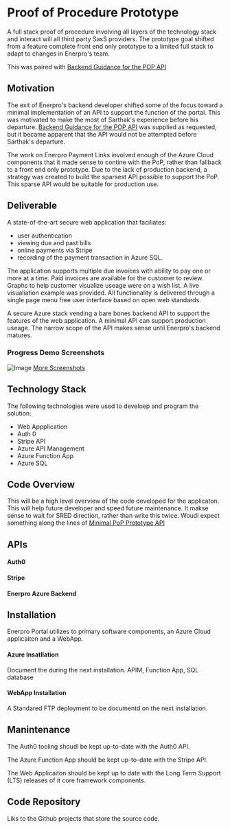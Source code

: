 
# Proof of Procedure Prototype

A full stack proof of procedure involving all layers of the technology stack and interact will all third party SasS providers.  The prototype goal shifted from a feature complete front end only prototype to a limited full stack to adapt to changes in Enerpro's team.

This was paired with [Backend Guidance for the POP API](/docs/guidance/azure-api)


## Motivation
The exit of Enerpro's backend developer shifted some of the focus toward a minimal implementation of an API to support the function of the portal.  This was motivated to make the most of Sarthak's experience before his departure.  [Backend Guidance for the POP API](/docs/guidance/azure-api) was supplied as requested, but it became apparent that the API would not be attempted before Sarthak's departure.

The work on Enerpro Payment Links involved enough of the Azure Cloud components that it made sense to contine with the PoP, rather than fallback to a front end only prototype.  Due to the lack of production backend, a strategy was created to build the sparsest API possible to support the PoP.  This sparse API would be suitable for production use.



## Deliverable
A state-of-the-art secure web application that faciliates:
- user authentication
- viewing due and past bills
- online payments via Stripe
- recording of the payment transaction in Azure SQL.

The application supports multiple due invoices with ability to pay one or more at a time.  Paid invoices are available for the customer to review.  Graphs to help customer visualize useage were on a wish list.  A live visualiation example was provided.  All functionality is delivered through a single page menu free user interface based on open web standards.

A secure Azure stack vending a bare bones backend API to support the features of the web application.  A minimal API can support production useage.  The narrow scope of the API makes sense until Enerpro's backend matures.

### Progress Demo Screenshots
![Image](/assets/images/pop-2-thumb.jpg)
[More Screenshots](/docs/portal-pop-screenshots)


## Technology Stack
The following technologies were used to develoep and program the solution:
- Web Appplication
- Auth 0
- Stripe API
- Azure API Management
- Azure Function App
- Azure SQL


## Code Overview
This will be a high level overview of the code developed for the applicaton.  This will help future developer and speed future maintenance.  It makse sense to wait for SRED direction, rather than write this twice.  Woudl expect something along the lines of
[Minimal PoP Prototype API](/docs/guidance-azure-api)


## APIs
#### Auth0

#### Stripe

#### Enerpro Azure Backend


## Installation
Enerpro Portal utilizes to primary software components, an Azure Cloud applicaiton and a WebApp.

#### Azure Insatllation
Document the during the next installation.
APIM, Function App, SQL database

#### WebApp Installation
A Standared FTP deployment to be documentd on the next installation.


## Manintenance
The Auth0 tooling shoudl be kept up-to-date with the Auth0 API.

The Azure Function App should be kept up-to-date with the Stripe API.

The Web Applicaiton should be kept up to date with the Long Term Support (LTS) releases of it core framework components.


## Code Repository
Liks to the Github projects that store the source code.
